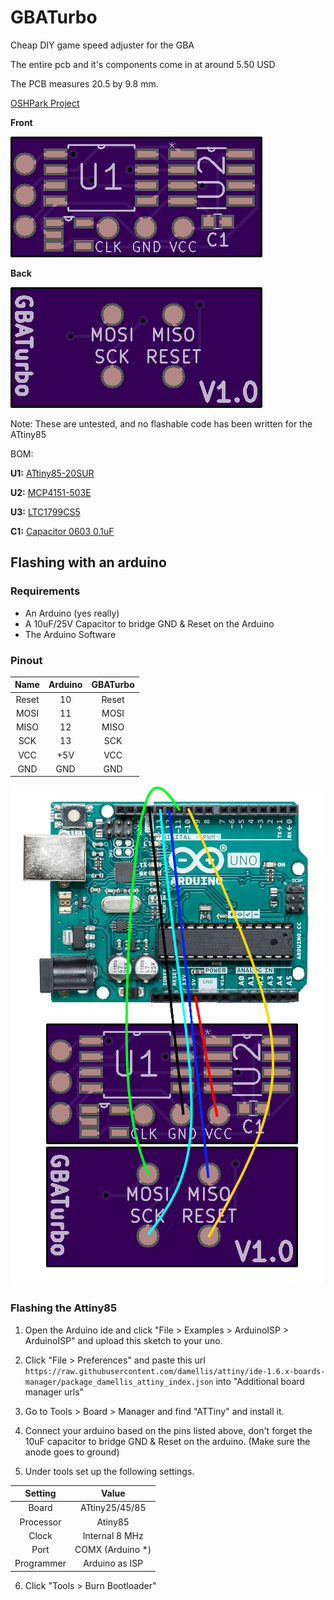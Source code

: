# GBATurbo
Cheap DIY game speed adjuster for the GBA

The entire pcb and it's components come in at around 5.50 USD

The PCB measures 20.5 by 9.8 mm.

[OSHPark Project](https://www.oshpark.com/shared_projects/w5yUIHU1)

**Front**

![Front of pcb](board_front.png)


**Back**

![Back of pcb](board_back.png)

Note: These are untested, and no flashable code has been written for the ATtiny85

BOM:

**U1:** [ATtiny85-20SUR](https://www.arrow.com/en/products/attiny85-20sur/microchip-technology)

**U2:** [MCP4151-503E](https://www.arrow.com/en/products/mcp4151-503esn/microchip-technology)

**U3:** [LTC1799CS5](https://www.arrow.com/en/products/ltc1799cs5trmpbf/analog-devices)

**C1:** [Capacitor 0603 0.1uF](https://www.arrow.com/en/products/c0603x104k3ractu/kemet-corporation)


## Flashing with an arduino

### Requirements


* An Arduino (yes really)
* A 10uF/25V Capacitor to bridge GND & Reset on the Arduino
* The Arduino Software

### Pinout

|  Name | Arduino | GBATurbo |
|:-----:|:-------:|:--------:|
| Reset |    10   |    Reset   |
|  MOSI |    11   |   MOSI   |
|  MISO |    12   |   MISO   |
|  SCK  |    13   |    SCK   |
|  VCC  |   +5V   |    VCC   |
|  GND  |   GND   |    GND   |


![Wiring](Flashing_Diagram.png)

### Flashing the Attiny85

1. Open the Arduino ide and click "File > Examples > ArduinoISP > ArduinoISP" and upload this sketch to your uno.

2. Click "File > Preferences" and paste this url ```https://raw.githubusercontent.com/damellis/attiny/ide-1.6.x-boards-manager/package_damellis_attiny_index.json``` into "Additional board manager urls"

3. Go to Tools > Board > Manager and find "ATTiny" and install it.

4. Connect your arduino based on the pins listed above, don't forget the 10uF capacitor to bridge GND & Reset on the arduino. (Make sure the anode goes to ground)

5. Under tools set up the following settings.

|  Setting |  Value  |
|:-----:|:-------:|
|  Board  |    ATtiny25/45/85   |
|  Processor |    Atiny85   |
|  Clock |    Internal 8 MHz   |
|  Port  |    COMX (Arduino *)   |
|  Programmer  |   Arduino as ISP   |

6. Click "Tools > Burn Bootloader"
